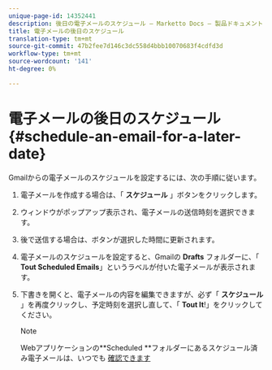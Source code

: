 ```yaml
---
unique-page-id: 14352441
description: 後日の電子メールのスケジュール — Marketto Docs — 製品ドキュメント
title: 電子メールの後日のスケジュール
translation-type: tm+mt
source-git-commit: 47b2fee7d146c3dc558d4bbb10070683f4cdfd3d
workflow-type: tm+mt
source-wordcount: '141'
ht-degree: 0%

---
```



# 電子メールの後日のスケジュール {#schedule-an-email-for-a-later-date}

Gmailからの電子メールのスケジュールを設定するには、次の手順に従います。

1. 電子メールを作成する場合は、「 **スケジュール** 」ボタンをクリックします。
1. ウィンドウがポップアップ表示され、電子メールの送信時刻を選択できます。
1. 後で送信する場合は、ボタンが選択した時間に更新されます。
1. 電子メールのスケジュールを設定すると、Gmailの **Drafts** フォルダーに、「 **Tout Scheduled Emails**」というラベルが付いた電子メールが表示されます。
1. 下書きを開くと、電子メールの内容を編集できますが、必ず「 **スケジュール** 」を再度クリックし、予定時刻を選択し直して、「 **Tout It**!」をクリックしてください。

   >[!NOTE]
   >
   >Webアプリケーションの**Scheduled **フォルダーにあるスケジュール済み電子メールは、いつでも [確認できます](http://toutapp.com/login)

